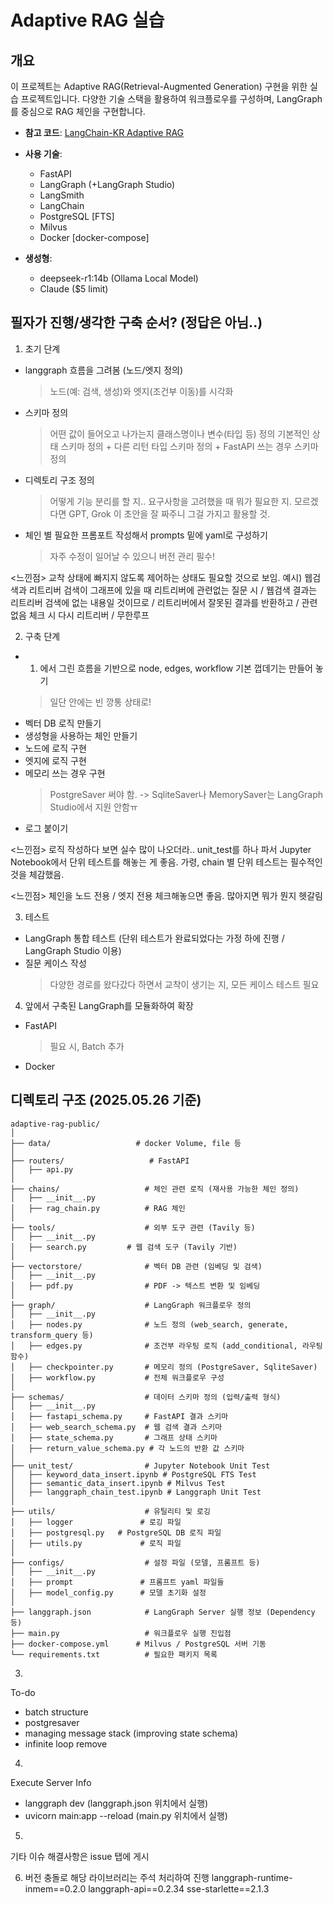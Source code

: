 # Adaptive RAG 실습

## 개요
이 프로젝트는 Adaptive RAG(Retrieval-Augmented Generation) 구현을 위한 실습 프로젝트입니다. 
다양한 기술 스택을 활용하여 워크플로우를 구성하며, LangGraph를 중심으로 RAG 체인을 구현합니다.

- **참고 코드**: [LangChain-KR Adaptive RAG](https://github.com/teddylee777/langchain-kr/blob/main/17-LangGraph/02-Structures/07-LangGraph-Adaptive-RAG.ipynb)
- **사용 기술**:
  - FastAPI
  - LangGraph (+LangGraph Studio)
  - LangSmith
  - LangChain
  - PostgreSQL [FTS]
  - Milvus
  - Docker [docker-compose]

- **생성형**:
  - deepseek-r1:14b (Ollama Local Model)
  - Claude ($5 limit)

## 필자가 진행/생각한 구축 순서? (정답은 아님..)

1) 초기 단계
- langgraph 흐름을 그려봄 (노드/엣지 정의)
  > 노드(예: 검색, 생성)와 엣지(조건부 이동)를 시각화
- 스키마 정의
  > 어떤 값이 들어오고 나가는지 클래스명이나 변수(타입 등) 정의
  > 기본적인 상태 스키마 정의 + 다른 리턴 타입 스키마 정의 + FastAPI 쓰는 경우 스키마 정의
- 디렉토리 구조 정의
  > 어떻게 기능 분리를 할 지.. 요구사항을 고려했을 때 뭐가 필요한 지.
  > 모르겠다면 GPT, Grok 이 초안을 잘 짜주니 그걸 가지고 활용할 것.
- 체인 별 필요한 프롬포트 작성해서 prompts 밑에 yaml로 구성하기 
   > 자주 수정이 일어날 수 있으니 버전 관리 필수!

<느낀점> 교착 상태에 빠지지 않도록 제어하는 상태도 필요할 것으로 보임.
 예시) 웹검색과 리트리버 검색이 그래프에 있을 때 
 리트리버에 관련없는 질문 시 / 웹검색 결과는 리트리버 검색에 없는 내용일 것이므로 / 리트리버에서 잘못된 결과를 반환하고 / 관련없음 체크 시 다시 리트리버 / 무한루프


2) 구축 단계
 - 1) 에서 그린 흐름을 기반으로 node, edges, workflow 기본 껍데기는 만들어 놓기
   > 일단 안에는 빈 깡통 상태로!
- 벡터 DB 로직 만들기
- 생성형을 사용하는 체인 만들기
- 노드에 로직 구현
- 엣지에 로직 구현
- 메모리 쓰는 경우 구현 
  > PostgreSaver 써야 함. -> SqliteSaver나 MemorySaver는 LangGraph Studio에서 지원 안함ㅠ
- 로그 붙이기
   
<느낀점> 로직 작성하다 보면 실수 많이 나오더라..
unit_test를 하나 파서 Jupyter Notebook에서 단위 테스트를 해놓는 게 좋음.
가령, chain 별 단위 테스트는 필수적인 것을 체감했음.

<느낀점> 체인을 노드 전용 / 엣지 전용 체크해놓으면 좋음. 
많아지면 뭐가 뭔지 헷갈림


3) 테스트
- LangGraph 통합 테스트 (단위 테스트가 완료되었다는 가정 하에 진행 / LangGraph Studio 이용)
- 질문 케이스 작성 
  > 다양한 경로를 왔다갔다 하면서 교착이 생기는 지, 모든 케이스 테스트 필요

4) 앞에서 구축된 LangGraph를 모듈화하여 확장 
- FastAPI
  > 필요 시, Batch 추가
- Docker


## 디렉토리 구조 (2025.05.26 기준)
```plaintext
adaptive-rag-public/
│
├── data/                   # docker Volume, file 등
│  
├── routers/                   # FastAPI
│   ├── api.py
│
├── chains/                   # 체인 관련 로직 (재사용 가능한 체인 정의)
│   ├── __init__.py
│   ├── rag_chain.py          # RAG 체인
│
├── tools/                    # 외부 도구 관련 (Tavily 등)
│   ├── __init__.py
│   ├── search.py         # 웹 검색 도구 (Tavily 기반)
│
├── vectorstore/              # 벡터 DB 관련 (임베딩 및 검색)
│   ├── __init__.py
│   ├── pdf.py                # PDF -> 텍스트 변환 및 임베딩
│
├── graph/                    # LangGraph 워크플로우 정의
│   ├── __init__.py
│   ├── nodes.py              # 노드 정의 (web_search, generate, transform_query 등)
│   ├── edges.py              # 조건부 라우팅 로직 (add_conditional, 라우팅 함수)
│   ├── checkpointer.py       # 메모리 정의 (PostgreSaver, SqliteSaver)
│   ├── workflow.py           # 전체 워크플로우 구성
│
├── schemas/                  # 데이터 스키마 정의 (입력/출력 형식)
│   ├── __init__.py
│   ├── fastapi_schema.py     # FastAPI 결과 스키마
│   ├── web_search_schema.py  # 웹 검색 결과 스키마
│   ├── state_schema.py       # 그래프 상태 스키마
│   ├── return_value_schema.py # 각 노드의 반환 값 스키마
│
├── unit_test/                # Jupyter Notebook Unit Test
│   ├── keyword_data_insert.ipynb # PostgreSQL FTS Test
│   ├── semantic_data_insert.ipynb # Milvus Test
│   ├── langgraph_chain_test.ipynb # Langgraph Unit Test
│
├── utils/                    # 유틸리티 및 로깅
│   ├── logger               # 로깅 파일
│   ├── postgresql.py   # PostgreSQL DB 로직 파일
│   ├── utils.py             # 로직 파일
│
├── configs/                  # 설정 파일 (모델, 프롬프트 등)
│   ├── __init__.py
│   ├── prompt               # 프롬프트 yaml 파일들
│   ├── model_config.py      # 모델 초기화 설정
│
├── langgraph.json            # LangGraph Server 실행 정보 (Dependency 등)
├── main.py                   # 워크플로우 실행 진입점
├── docker-compose.yml      # Milvus / PostgreSQL 서버 기동
└── requirements.txt          # 필요한 패키지 목록

```

3.
To-do
- batch structure
- postgresaver
- managing message stack (improving state schema)
- infinite loop remove


4.
Execute Server Info
- langgraph dev (langgraph.json 위치에서 실행)
- uvicorn main:app --reload (main.py 위치에서 실행)


5. 
기타 이슈 해결사항은 issue 탭에 게시


6. 버전 충돌로 해당 라이브러리는 주석 처리하여 진행
langgraph-runtime-inmem==0.2.0
langgraph-api==0.2.34
sse-starlette==2.1.3
